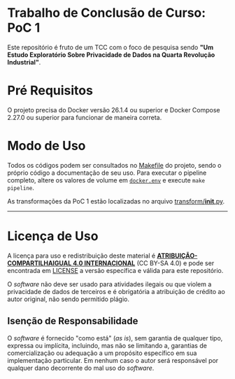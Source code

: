 # Trabalho de Conclusão de Curso: PoC 1

Este repositório é fruto de um TCC com o foco de pesquisa sendo **"Um Estudo Exploratório Sobre Privacidade de Dados na Quarta Revolução Industrial"**.

# Pré Requisitos

O projeto precisa do Docker versão 26.1.4 ou superior e Docker Compose 2.27.0 ou superior para funcionar de maneira correta.

# Modo de Uso

Todos os códigos podem ser consultados no [Makefile](https://github.com/Victor-Buendia/tcc_poc1/blob/main/Makefile) do projeto, sendo o próprio código a documentação de seu uso. Para executar o pipeline completo, altere os valores de volume em [`docker.env`](https://github.com/Victor-Buendia/tcc_poc1/blob/main/docker.env) e execute `make pipeline`.

As transformações da PoC 1 estão localizadas no arquivo [transform/__init__.py](https://github.com/Victor-Buendia/tcc_poc1/blob/main/emprego/transform/__init__.py).

---
# Licença de Uso

A licença para uso e redistribuição deste material é [**ATRIBUIÇÃO-COMPARTILHAIGUAL 4.0 INTERNACIONAL**](https://creativecommons.org/licenses/by-sa/4.0/deed.pt-br) (CC BY-SA 4.0) e pode ser encontrada em [LICENSE](https://github.com/Victor-Buendia/tcc_poc1?tab=MIT-1-ov-file) a versão específica e válida para este repositório.

O *software* não deve ser usado para atividades ilegais ou que violem a privacidade de dados de terceiros e é obrigatória a atribuição de crédito ao autor original, não sendo permitido plágio.

## Isenção de Responsabilidade

O *software* é fornecido "como está" (*as is*), sem garantia de qualquer tipo, expressa ou implícita, incluindo, mas não se limitando a, garantias de comercialização ou adequação a um propósito específico em sua implementação particular. Em nenhum caso o autor será responsável por qualquer dano decorrente do mal uso do *software*.